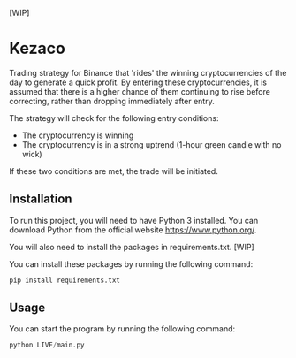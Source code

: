 [WIP]

# Kezaco

Trading strategy for Binance that 'rides' the winning cryptocurrencies of the day to generate a quick profit. By entering these cryptocurrencies, it is assumed that there is a higher chance of them continuing to rise before correcting, rather than dropping immediately after entry.

The strategy will check for the following entry conditions:

 - The cryptocurrency is winning
 - The cryptocurrency is in a strong uptrend (1-hour green candle with no wick)

If these two conditions are met, the trade will be initiated.

## Installation

To run this project, you will need to have Python 3 installed. You can download Python from the official website https://www.python.org/.

You will also need to install the packages in requirements.txt. [WIP]

You can install these packages by running the following command:
```python
pip install requirements.txt
```

## Usage

You can start the program by running the following command:
```python
python LIVE/main.py
```